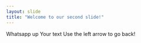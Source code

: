 ```yaml
---
layout: slide
title: "Welcome to our second slide!"
---
```

Whatsapp up
Your text
Use the left arrow to go back!
